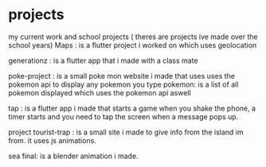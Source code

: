# projects
my current work and school projects ( theres are projects ive made over the school years)
Maps : is a flutter project i worked on which uses geolocation

generationz : is a flutter app that i made with a class mate

poke-project : is a small poke mon website i made that uses uses the pokemon api to display any pokemon you type
pokemon: is a list of all pokemon displayed which uses the pokemon api aswell

tap : is a flutter app i made that starts a game when you shake the phone, a timer starts and you need to tap the screen when a message pops up.

project tourist-trap : is a small site i made to give info from the island im from. it uses js animations.

sea final: is a blender animation i made.
